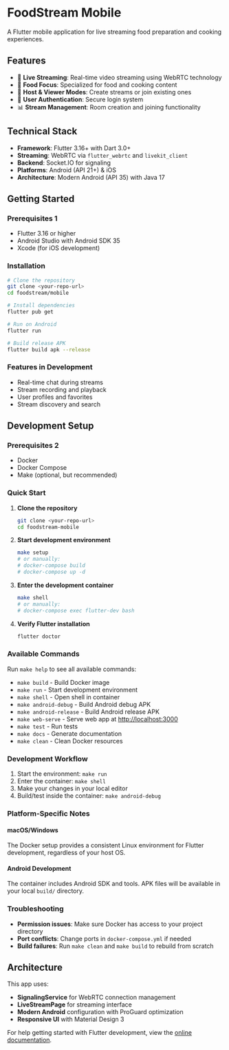# FoodStream Mobile

A Flutter mobile application for live streaming food preparation and cooking experiences.

## Features

- 📱 **Live Streaming**: Real-time video streaming using WebRTC technology
- 🍔 **Food Focus**: Specialized for food and cooking content
- 👥 **Host & Viewer Modes**: Create streams or join existing ones
- 🔐 **User Authentication**: Secure login system
- 📊 **Stream Management**: Room creation and joining functionality

## Technical Stack

- **Framework**: Flutter 3.16+ with Dart 3.0+
- **Streaming**: WebRTC via `flutter_webrtc` and `livekit_client`
- **Backend**: Socket.IO for signaling
- **Platforms**: Android (API 21+) & iOS
- **Architecture**: Modern Android (API 35) with Java 17

## Getting Started

### Prerequisites 1

- Flutter 3.16 or higher
- Android Studio with Android SDK 35
- Xcode (for iOS development)

### Installation

```bash
# Clone the repository
git clone <your-repo-url>
cd foodstream/mobile

# Install dependencies
flutter pub get

# Run on Android
flutter run

# Build release APK
flutter build apk --release
```

### Features in Development

- Real-time chat during streams
- Stream recording and playback
- User profiles and favorites
- Stream discovery and search

## Development Setup

### Prerequisites 2

- Docker
- Docker Compose
- Make (optional, but recommended)

### Quick Start

1. **Clone the repository**

   ```bash
   git clone <your-repo-url>
   cd foodstream-mobile
   ```

2. **Start development environment**

   ```bash
   make setup
   # or manually:
   # docker-compose build
   # docker-compose up -d
   ```

3. **Enter the development container**

   ```bash
   make shell
   # or manually:
   # docker-compose exec flutter-dev bash
   ```

4. **Verify Flutter installation**

   ```bash
   flutter doctor
   ```

### Available Commands

Run `make help` to see all available commands:

- `make build` - Build Docker image
- `make run` - Start development environment
- `make shell` - Open shell in container
- `make android-debug` - Build Android debug APK
- `make android-release` - Build Android release APK
- `make web-serve` - Serve web app at <http://localhost:3000>
- `make test` - Run tests
- `make docs` - Generate documentation
- `make clean` - Clean Docker resources

### Development Workflow

1. Start the environment: `make run`
2. Enter the container: `make shell`
3. Make your changes in your local editor
4. Build/test inside the container: `make android-debug`

### Platform-Specific Notes

#### macOS/Windows

The Docker setup provides a consistent Linux environment for Flutter development, regardless of your host OS.

#### Android Development

The container includes Android SDK and tools. APK files will be available in your local `build/` directory.

### Troubleshooting

- **Permission issues**: Make sure Docker has access to your project directory
- **Port conflicts**: Change ports in `docker-compose.yml` if needed
- **Build failures**: Run `make clean` and `make build` to rebuild from scratch

## Architecture

This app uses:

- **SignalingService** for WebRTC connection management
- **LiveStreamPage** for streaming interface
- **Modern Android** configuration with ProGuard optimization
- **Responsive UI** with Material Design 3

For help getting started with Flutter development, view the
[online documentation](https://docs.flutter.dev/).
